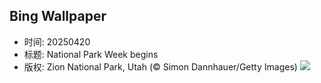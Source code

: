## Bing Wallpaper
- 时间: 20250420
- 标题: National Park Week begins
- 版权: Zion National Park, Utah (© Simon Dannhauer/Getty Images)
![](https://cn.bing.com/th?id=OHR.ZionValley_EN-US2520458606_UHD.jpg&rf=LaDigue_UHD.jpg&pid=hp&w=3840&h=2160&rs=1&c=4)
